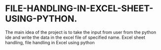 # FILE-HANDLING-IN-EXCEL-SHEET-USING-PYTHON.
The main idea of the project is to take the input from user from the python ide and write the data in the excel file of specified name.
Excel sheet handling, file handling in Excel using python
